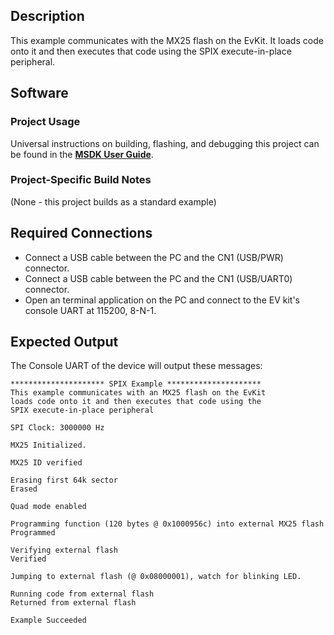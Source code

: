 ## Description

This example communicates with the MX25 flash on the EvKit. It loads code onto it and then executes that code using the SPIX execute-in-place peripheral.


## Software

### Project Usage

Universal instructions on building, flashing, and debugging this project can be found in the **[MSDK User Guide](https://analog-devices-msdk.github.io/msdk/USERGUIDE/)**.

### Project-Specific Build Notes

(None - this project builds as a standard example)

## Required Connections

-   Connect a USB cable between the PC and the CN1 (USB/PWR) connector.
-   Connect a USB cable between the PC and the CN1 (USB/UART0) connector.
-   Open an terminal application on the PC and connect to the EV kit's console UART at 115200, 8-N-1.

## Expected Output

The Console UART of the device will output these messages:

```
********************* SPIX Example *********************
This example communicates with an MX25 flash on the EvKit
loads code onto it and then executes that code using the
SPIX execute-in-place peripheral

SPI Clock: 3000000 Hz

MX25 Initialized.

MX25 ID verified

Erasing first 64k sector
Erased

Quad mode enabled

Programming function (120 bytes @ 0x1000956c) into external MX25 flash
Programmed

Verifying external flash
Verified

Jumping to external flash (@ 0x08000001), watch for blinking LED.

Running code from external flash
Returned from external flash

Example Succeeded
```

